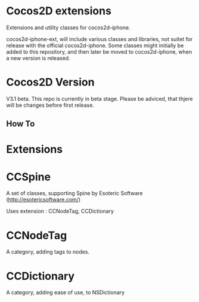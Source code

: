 Cocos2D extensions
==================

Extensions and utility classes for cocos2d-iphone.

cocos2d-iphone-ext, will include various classes and libraries, not suitet for release with the official cocos2d-iphone. Some classes might initially be added to this repository, and then later be moved to cocos2d-iphone, when a new version is released.

Cocos2D Version
===============
V3.1 beta. 
This repo is currently in beta stage. Please be adviced, that thjere will be changes before first release.

How To
------


Extensions
==========

CCSpine
=======
A set of classes, supporting Spine by Esoteric Software (http://esotericsoftware.com/)

Uses extension : CCNodeTag, CCDictionary

CCNodeTag
=========
A category, adding tags to nodes. 

CCDictionary
============
A category, adding ease of use, to NSDictionary
